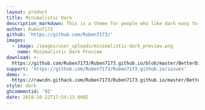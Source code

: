 ```yaml
---
layout: product
title: Minimalistic Dark
description_markdown: This is a theme for people who like dark easy to the eye versions of Discord
author: Ruben7173
github: 'https://github.com/Ruben7173/'
images:
  - image: /images/user_uploads/minimalistic-dark_preview.png
    name: Minimalistic Dark Preview
download: >-
  https://github.com/Ruben7173/Ruben7173.github.io/blob/master/BetterDiscord-Themes/minimalistic-dark-theme/code.css
support: 'https://github.com/Ruben7173/Ruben7173.github.io/issues'
demo: >-
  https://rawcdn.githack.com/Ruben7173/Ruben7173.github.io/master/BetterDiscord-Themes/minimalistic-dark-theme/code.css
style: dark
ghcommentid: '92'
date: 2018-10-22T17:54:13.098Z
---
```


